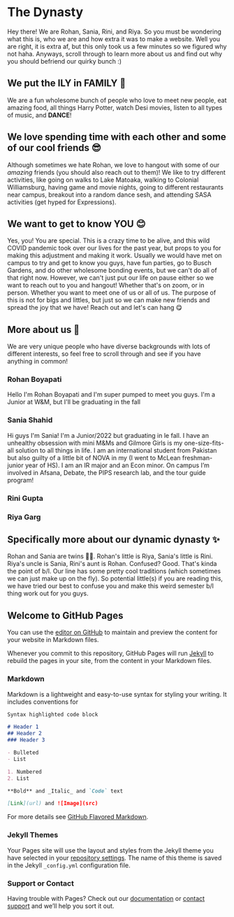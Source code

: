 # The Dynasty

Hey there! We are Rohan, Sania, Rini, and Riya. So you must be wondering what this is, who we are and how extra it was to make a website. Well you are right, it is extra af, but this only took us a few minutes so we figured why not haha. Anyways, scroll through to learn more about us and find out why you should befriend our quirky bunch :)



## We put the ILY in FAMILY 💖

We are a fun wholesome bunch of people who love to meet new people, eat amazing food, all things Harry Potter, watch Desi movies, listen to all types of music, and **DANCE**! 


## We love spending time with each other and some of our cool friends 😎

Although sometimes we hate Rohan, we love to hangout with some of our *amazing* friends (you should also reach out to them)! We like to try different activities, like going on walks to Lake Matoaka, walking to Colonial Williamsburg, having game and movie nights, going to different restaurants near campus, breakout into a random dance sesh, and attending SASA activities (get hyped for Expressions).


## We want to get to know YOU 😊

Yes, you! You are special. This is a crazy time to be alive, and this wild COVID pandemic took over our lives for the past year, but props to you for making this adjustment and making it work. Usually we would have met on campus to try and get to know you guys, have fun parties, go to Busch Gardens, and do other wholesome bonding events, but we can't do all of that right now. However, we can't just put our life on pause either so we want to reach out to you and hangout! Whether that's on zoom, or in person. Whether you want to meet one of us or all of us. The purpose of this is not for bigs and littles, but just so we can make new friends and spread the joy that we have! Reach out and let's can hang 😋

## More about us 🤩

We are very unique people who have diverse backgrounds with lots of different interests, so feel free to scroll through and see if you have anything in common!

### Rohan Boyapati

Hello I'm Rohan Boyapati and I'm super pumped to meet you guys. I'm a Junior at W&M, but I'll be graduating in the fall

### Sania Shahid

Hi guys I'm Sania! I'm a Junior/2022 but graduating in le fall. I have an unhealthy obsession with mini M&Ms and Gilmore Girls is my one-size-fits-all solution to all things in life. I am an international student from Pakistan but also guilty of a little bit of NOVA in my (I went to McLean freshman-junior year of HS). I am an IR major and an Econ minor. On campus I’m involved in Afsana, Debate, the PIPS research lab, and the tour guide program! 

### Rini Gupta

### Riya Garg

## Specifically more about our dynamic dynasty ✨

Rohan and Sania are twins 👯‍♂️. Rohan's little is Riya, Sania's little is Rini. Riya's uncle is Sania, Rini's aunt is Rohan. Confused? Good. That's kinda the point of b/l. Our line has some pretty cool traditions (which sometimes we can just make up on the fly). So potential little(s) if you are reading this, we have tried our best to confuse you and make this weird semester b/l thing work out for you guys.



## Welcome to GitHub Pages

You can use the [editor on GitHub](https://github.com/RohanB13/sasa-bl/edit/gh-pages/index.md) to maintain and preview the content for your website in Markdown files.

Whenever you commit to this repository, GitHub Pages will run [Jekyll](https://jekyllrb.com/) to rebuild the pages in your site, from the content in your Markdown files.

### Markdown

Markdown is a lightweight and easy-to-use syntax for styling your writing. It includes conventions for

```markdown
Syntax highlighted code block

# Header 1
## Header 2
### Header 3

- Bulleted
- List

1. Numbered
2. List

**Bold** and _Italic_ and `Code` text

[Link](url) and ![Image](src)
```

For more details see [GitHub Flavored Markdown](https://guides.github.com/features/mastering-markdown/).

### Jekyll Themes

Your Pages site will use the layout and styles from the Jekyll theme you have selected in your [repository settings](https://github.com/RohanB13/sasa-bl/settings). The name of this theme is saved in the Jekyll `_config.yml` configuration file.

### Support or Contact

Having trouble with Pages? Check out our [documentation](https://docs.github.com/categories/github-pages-basics/) or [contact support](https://support.github.com/contact) and we’ll help you sort it out.
